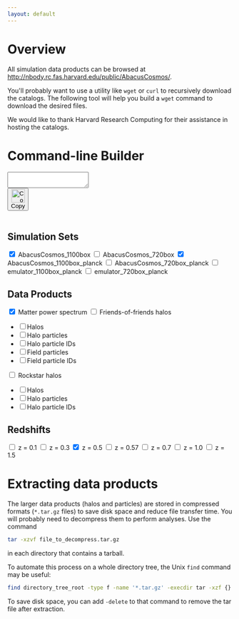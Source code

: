 ```yaml
---
layout: default
---
```

# Overview
All simulation data products can be browsed at <http://nbody.rc.fas.harvard.edu/public/AbacusCosmos/>.

You'll probably want to use a utility like `wget` or `curl` to recursively download the catalogs.
The following tool will help you build a `wget` command to download the desired files.

We would like to thank Harvard Research Computing for their assistance in hosting the catalogs.

# Command-line Builder
<script src="{{ site.baseurl }}/assets/js/clipboard.min.js"></script>
<script>
new Clipboard('.copy-button');
</script>

<div id="regex-builder">
<div id="text-and-button">
<!-- Target -->
<textarea id="wget-command" value="" wrap="off" readonly></textarea>
<!-- Trigger -->
<br>
<button class="copy-button" type="button" data-clipboard-target="#wget-command">
    <img class="clippy" src="{{ site.baseurl }}/assets/images/clippy.svg" width="30" alt="Copy to clipboard"><br>Copy
</button>
</div>
<br>

<div class="checkbox-header">
<h2 class="no-anchor">Simulation Sets</h2>
<form name="sims" class="checkbox-group">
<!-- note: maybe could generate this from yml? -->
<label><input class="chk" type="checkbox" data-path="AbacusCosmos_1100box_products" checked /> AbacusCosmos_1100box </label>
<label><input class="chk" type="checkbox" data-path="AbacusCosmos_720box_products"/> AbacusCosmos_720box </label>
<label><input class="chk" type="checkbox" data-path="AbacusCosmos_1100box_planck_products" checked /> AbacusCosmos_1100box_planck </label>
<label><input class="chk" type="checkbox" data-path="AbacusCosmos_720box_planck_products"/> AbacusCosmos_720box_planck </label>
<label><input class="chk" type="checkbox" data-path="emulator_1100box_planck_products"/> emulator_1100box_planck </label>
<label><input class="chk" type="checkbox" data-path="emulator_720box_planck_products"/> emulator_720box_planck </label>
</form>
</div>

<div class="checkbox-header" markdown="1">
<h2 class="no-anchor">Data Products</h2>
<form name="products" class="checkbox-group" markdown="1">
<label><input class="chk" type="checkbox" data-product="power" checked /> Matter power spectrum </label>
<label><input id="fofchk" class="chk" type="checkbox" data-product="FoF_halos"/> Friends-of-friends halos</label>

- <label><input name="fofchk_sub" class="subchk" type="checkbox" data-fn="halos.tar.gz"/>Halos</label>
- <label><input name="fofchk_sub" class="subchk" type="checkbox" data-fn="halo_subsamples.tar.gz"/>Halo particles</label>
- <label><input name="fofchk_sub" class="subchk" type="checkbox" data-fn="halo_subsample_ids.tar.gz"/>Halo particle IDs</label>
- <label><input name="fofchk_sub" class="subchk" type="checkbox" data-fn="field_subsamples.tar.gz"/>Field particles</label>
- <label><input name="fofchk_sub" class="subchk" type="checkbox" data-fn="field_subsample_ids.tar.gz"/>Field particle IDs</label>

<label><input id="rockchk" class="chk" type="checkbox" data-product="rockstar_halos"/> Rockstar halos</label>
- <label><input name="rockchk_sub" class="subchk" type="checkbox" data-fn="halos.tar.gz"/>Halos</label>
- <label><input name="rockchk_sub" class="subchk" type="checkbox" data-fn="halo_subsamples.tar.gz"/>Halo particles</label>
- <label><input name="rockchk_sub" class="subchk" type="checkbox" data-fn="halo_subsample_ids.tar.gz"/>Halo particle IDs</label>
</form>
</div>

<div class="checkbox-header">
<h2 class="no-anchor">Redshifts</h2>
<form name="redshifts" class="checkbox-group" id="redshifts">
<label><input class="chk" type="checkbox" data-redshift="z0.100"/> z = 0.1</label>
<label><input class="chk" type="checkbox" data-redshift="z0.300"/> z = 0.3 </label>
<label><input class="chk" type="checkbox" data-redshift="z0.500" checked/> z = 0.5</label>
<label><input class="chk" type="checkbox" data-redshift="z0.570"/> z = 0.57</label>
<label><input class="chk" type="checkbox" data-redshift="z0.700"/> z = 0.7</label>
<label><input class="chk" type="checkbox" data-redshift="z1.000"/> z = 1.0</label>
<label><input class="chk" type="checkbox" data-redshift="z1.500"/> z = 1.5</label>
</form>
</div>

</div>  <!-- regex display -->


<script src="{{ site.baseurl }}/assets/js/regex_builder.js"></script>

# Extracting data products
The larger data products (halos and particles) are stored in compressed formats (`*.tar.gz` files) to save
disk space and reduce file transfer time. You will probably need to decompress them to perform analyses.  Use the command
```bash
tar -xzvf file_to_decompress.tar.gz
```
in each directory that contains a tarball.

To automate this process on a whole directory tree, the Unix `find` command may be useful:
```bash
find directory_tree_root -type f -name '*.tar.gz' -execdir tar -xzf {} \;
```
To save disk space, you can add `-delete` to that command to remove the tar file after extraction.
